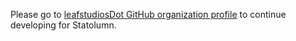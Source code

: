 Please go to [leafstudiosDot GitHub organization profile](https://github.com/leafstudiosDot) to continue developing for Statolumn.